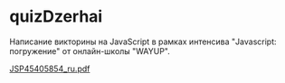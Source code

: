 # quizDzerhai

Написание викторины на JavaScript в рамках интенсива "Javascript: погружение" от онлайн-школы "WAYUP".

[JSP45405854_ru.pdf](https://github.com/farinena/quizDzerhai/files/10095941/JSP45405854_ru.pdf)
